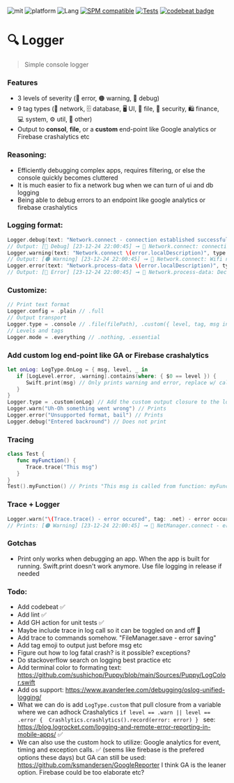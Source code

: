![mit](https://img.shields.io/badge/License-MIT-brightgreen.svg)
![platform](https://img.shields.io/badge/Platform-iOS/macOS-blue.svg)
![Lang](https://img.shields.io/badge/Language-Swift%205-orange.svg)
[![SPM compatible](https://img.shields.io/badge/SPM-compatible-4BC51D.svg?style=flat)](https://github.com/apple/swift)
[![Tests](https://github.com/sentryco/Logger/actions/workflows/Tests.yml/badge.svg)](https://github.com/sentryco/Logger/actions/workflows/Tests.yml)
[![codebeat badge](https://codebeat.co/badges/1b701174-9272-4fc9-9de4-3e12af2094d6)](https://codebeat.co/projects/github-com-sentryco-logger-main)

# 🔍 Logger

> Simple console logger

### Features
- 3 levels of severity (🔴 error, 🟠 warning, 🔵️ debug)
- 9 tag types (📡 network, 🗄 database, 🖥 UI, 💾 file, 🔑 security, 🛍 finance, 💻 system, ⚙️ util, 📝 other)
- Output to **consol**, **file**, or a **custom** end-point like Google analytics or Firebase crashalytics etc

### Reasoning:
- Efficiently debugging complex apps, requires filtering, or else the console quickly becomes cluttered 
- It is much easier to fix a network bug when we can turn of ui and db logging
- Being able to debug errors to an endpoint like google analytics or firebase crashalytics

### Logging format:
```swift
Logger.debug(text: "Network.connect - connection established successfully", type: .net)
// Output: [🔵️ Debug] [23-12-24 22:00:45] ➞ 📡 Network.connect: connection established successfully
Logger.warning(text: "Network.connect \(error.localDescription)", type: .net)
// Output: [️🟠 Warning] [23-12-24 22:00:45] ➞ 📡 Network.connect: Wifi not turned on
Logger.error(text: "Network.process-data \(error.localDescription)", type: .net)
// Output: [🔴 Error] [23-12-24 22:00:45] ➞ 📡 Network.process-data: Decoding was unsuccessful. Nothing was saved
```

### Customize:
```swift
// Print text format
Logger.config = .plain // .full
// Output transport
Logger.type = .console // .file(filePath), .custom({ level, tag, msg in })
// Levels and tags
Logger.mode = .everything // .nothing, .essential
```

### Add custom log end-point like GA or Firebase crashalytics
```swift
let onLog: LogType.OnLog = { msg, level, _ in
   if [LogLevel.error, .warning].contains(where: { $0 == level }) {
      Swift.print(msg) // Only prints warning and error, replace w/ call to GA etc
   }
}
Logger.type = .custom(onLog) // Add the custom output closure to the logger
Logger.warn("Uh-Oh something went wrong") // Prints
Logger.error("Unsupported format, bail") // Prints
Logger.debug("Entered backround") // Does not print
```

### Tracing
```swift
class Test {
   func myFunction() {
      Trace.trace("This msg")
   }
}
Test().myFunction() // Prints "This msg is called from function: myFunction in class: Test on line: 13"
```

### Trace + Logger
```swift
Logger.warn("\(Trace.trace() - error occured", tag: .net) - error occured") // Called inside NetManager.connect
// Prints: [️🟠 Warning] [23-12-24 22:00:45] ➞ 📡 NetManager.connect - error occured
```

### Gotchas
- Print only works when debugging an app. When the app is built for running. Swift.print doesn't work anymore. Use file logging in release if needed

### Todo:
- Add codebeat ✅
- Add lint ✅
- Add GH action for unit tests ✅
- Maybe include trace in log call so it can be toggled on and off 🤔
- Add trace to commands somehow. "FileManager.save - error saving"
- Add tag emoji to output just before msg etc
- Figure out how to log fatal crash? is it possible? exceptions?
- Do stackoverflow search on logging best practice etc
- Add terminal color to formating text: https://github.com/sushichop/Puppy/blob/main/Sources/Puppy/LogColor.swift
- Add os support:  https://www.avanderlee.com/debugging/oslog-unified-logging/
- What we can do is add `LogType.custom` that pull closure from a variable where we can adhock Crashalytics `if level == .warn || level == .error {  Crashlytics.crashlytics().record(error: error) } ` see: https://blog.logrocket.com/logging-and-remote-error-reporting-in-mobile-apps/ ✅
- We can also use the custom hock to utilize: Google analytics for event, timing and exception calls. ✅ (seems like firebase is the prefered options these days) but GA can still be used: https://github.com/ksmandersen/GoogleReporter I think GA is the leaner option. Firebase could be too elaborate etc?
